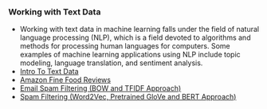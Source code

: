 ### **Working with Text Data**
- Working with text data in machine learning falls under the field of natural language processing (NLP), which is a field devoted to algorithms and methods for processing human languages for computers. Some examples of machine learning applications using NLP include topic modeling, language translation, and sentiment analysis.
- [Intro To Text Data](https://github.com/iamsachinbagale/Machine-Learning/blob/main/Working%20With%20Text%20Data/Intro%20to%20Text%20Data.ipynb)
- [Amazon Fine Food Reviews](https://github.com/iamsachinbagale/Machine-Learning/tree/main/Working%20With%20Text%20Data/Amazon%20Fine%20Food%20Reviews)
- [Email Spam Filtering (BOW and TFIDF Approach)](https://github.com/iamsachinbagale/Machine-Learning/tree/main/Working%20With%20Text%20Data/Email%20Spam%20Filtering%20(BOW%20and%20TFIDF%20Approach))
- [Spam Filtering (Word2Vec, Pretrained GloVe and BERT Approach)](https://github.com/iamsachinbagale/Machine-Learning/tree/main/Working%20With%20Text%20Data/Spam%20Filtering%20(Word2Vec%2C%20Pretrained%20GloVe%20and%20BERT%20Approach))
